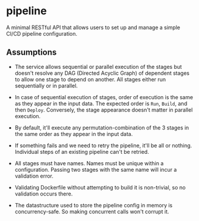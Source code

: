 # pipeline

A minimal RESTful API that allows users to set up and manage a simple CI/CD pipeline
configuration.

## Assumptions

-   The service allows sequential or parallel execution of the stages but doesn't resolve
    any DAG (Directed Acyclic Graph) of dependent stages to allow one stage to depend on
    another. All stages either run sequentially or in parallel.

-   In case of sequential execution of stages, order of execution is the same as they appear
    in the input data. The expected order is `Run`, `Build`, and then `Deploy`. Conversely,
    the stage appearance doesn't matter in parallel execution.

-   By default, it'll execute any permutation-combination of the 3 stages in the same order
    as they appear in the input data.

-   If something fails and we need to retry the pipeline, it'll be all or nothing.
    Individual steps of an existing pipeline can't be retried.

-   All stages must have names. Names must be unique within a configuration. Passing two
    stages with the same name will incur a validation error.

-   Validating Dockerfile without attempting to build it is non-trivial, so no validation
    occurs there.

-   The datastructure used to store the pipeline config in memory is concurrency-safe. So
    making concurrent calls won't corrupt it.

##
